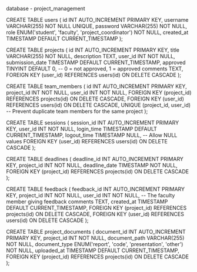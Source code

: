 database - project_management

CREATE TABLE users (
    id INT AUTO_INCREMENT PRIMARY KEY,
    username VARCHAR(255) NOT NULL UNIQUE,
    password VARCHAR(255) NOT NULL,
    role ENUM('student', 'faculty', 'project_coordinator') NOT NULL,
    created_at TIMESTAMP DEFAULT CURRENT_TIMESTAMP
);

CREATE TABLE projects (
    id INT AUTO_INCREMENT PRIMARY KEY,
    title VARCHAR(255) NOT NULL,
    description TEXT,
    user_id INT NOT NULL,
    submission_date TIMESTAMP DEFAULT CURRENT_TIMESTAMP,
    approved TINYINT DEFAULT 0,  -- 0 = not approved, 1 = approved
    comments TEXT,
    FOREIGN KEY (user_id) REFERENCES users(id) ON DELETE CASCADE
);


CREATE TABLE team_members (
    id INT AUTO_INCREMENT PRIMARY KEY,
    project_id INT NOT NULL,
    user_id INT NOT NULL,
    FOREIGN KEY (project_id) REFERENCES projects(id) ON DELETE CASCADE,
    FOREIGN KEY (user_id) REFERENCES users(id) ON DELETE CASCADE,
    UNIQUE (project_id, user_id)  -- Prevent duplicate team members for the same project
);


CREATE TABLE sessions (
    session_id INT AUTO_INCREMENT PRIMARY KEY,
    user_id INT NOT NULL,
    login_time TIMESTAMP DEFAULT CURRENT_TIMESTAMP,
    logout_time TIMESTAMP NULL,  -- Allow NULL values
    FOREIGN KEY (user_id) REFERENCES users(id) ON DELETE CASCADE
);

CREATE TABLE deadlines (
    deadline_id INT AUTO_INCREMENT PRIMARY KEY,
    project_id INT NOT NULL,
    deadline_date TIMESTAMP NOT NULL,
    FOREIGN KEY (project_id) REFERENCES projects(id) ON DELETE CASCADE
);


CREATE TABLE feedback (
    feedback_id INT AUTO_INCREMENT PRIMARY KEY,
    project_id INT NOT NULL,
    user_id INT NOT NULL,  -- The faculty member giving feedback
    comments TEXT,
    created_at TIMESTAMP DEFAULT CURRENT_TIMESTAMP,
    FOREIGN KEY (project_id) REFERENCES projects(id) ON DELETE CASCADE,
    FOREIGN KEY (user_id) REFERENCES users(id) ON DELETE CASCADE
);


CREATE TABLE project_documents (
    document_id INT AUTO_INCREMENT PRIMARY KEY,
    project_id INT NOT NULL,
    document_path VARCHAR(255) NOT NULL,
    document_type ENUM('report', 'code', 'presentation', 'other') NOT NULL,
    uploaded_at TIMESTAMP DEFAULT CURRENT_TIMESTAMP,
    FOREIGN KEY (project_id) REFERENCES projects(id) ON DELETE CASCADE
);



